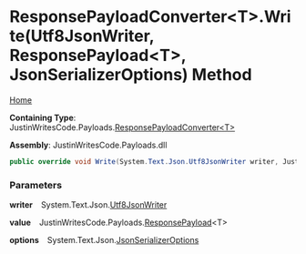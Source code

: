 # ResponsePayloadConverter\<T\>\.Write\(Utf8JsonWriter, ResponsePayload\<T\>, JsonSerializerOptions\) Method

[Home](../../../README.md)

**Containing Type**: JustinWritesCode\.Payloads\.[ResponsePayloadConverter\<T\>](../README.md)

**Assembly**: JustinWritesCode\.Payloads\.dll

```csharp
public override void Write(System.Text.Json.Utf8JsonWriter writer, JustinWritesCode.Payloads.ResponsePayload<T> value, System.Text.Json.JsonSerializerOptions options)
```

### Parameters

**writer** &ensp; System\.Text\.Json\.[Utf8JsonWriter](https://docs.microsoft.com/en-us/dotnet/api/system.text.json.utf8jsonwriter)

**value** &ensp; JustinWritesCode\.Payloads\.[ResponsePayload](../../ResponsePayload-1/README.md)\<T\>

**options** &ensp; System\.Text\.Json\.[JsonSerializerOptions](https://docs.microsoft.com/en-us/dotnet/api/system.text.json.jsonserializeroptions)